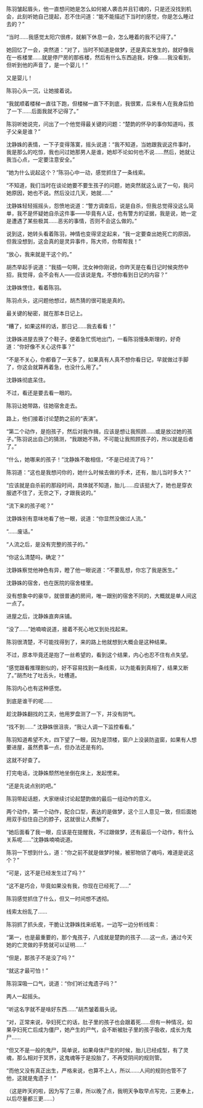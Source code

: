 陈羽皱起眉头，他一直想问她是怎么如何被人袭击并且钉魂的，只是还没找到机会，此刻听她自己提起，忍不住问道：“能不能描述下当时的感觉，你是怎么睡过去的？”

“当时……我感觉太阳穴很疼，就躺下休息一会，怎么睡着的我不记得了。”

她回忆了一会，突然道：“对了，当时不知道是做梦，还是真实发生的，就好像我在一栋楼里……就是停尸房的那栋楼，然后有什么东西追我，好像……我没看到，但听到他的声音了，是一个婴儿！”

又是婴儿！

陈羽心头一沉，让她接着说。

“我就顺着楼梯一直往下跑，但楼梯一直下不到底，我很累，后来有人在我身后拍了一下……后面我就不记得了。”

陈羽听她说完，问出了一个他觉得最关键的问题：“楚韵的怀孕的事你知道吗，孩子父亲是谁？”

沈静姝的表情，一下子变得落寞，摇头说道：“我不知道，当她跟我说这件事时，我是那么的吃惊，我也问过她那男人是谁，她却不论如何也不说……然后，她就让我当心点，一定要注意安全。”

“她为什么说起这个？”陈羽心中一动，感觉抓住了一条线索。

“不知道，我们当时在谈论她要不要生孩子的问题，她突然就这么说了一句，我问她原因，她也不说。然后没过几天，她就……”

沈静姝轻轻摇摇头，怨愤地说道：“警方调查后，说是自杀，但我总觉得没这么简单，我不是怀疑她自杀这件事——毕竟有人证，也有警方的证据，我是说，她一定是遭遇了某些极其……恶劣的事情，否则不会这么做的。”

说到这，她转头看着陈羽，神情也变得坚定起来，“我一定要查出她死亡的原因，但我没想到，这会真的是灵异事件，陈大师，你帮帮我！”

“放心，我来就是干这个的。”

胡杰举起手说道：“我插一句啊，沈女神你刚说，你昨天是在看日记时候突然中招，我觉得，会不会有人——应该说是鬼，不想你看到日记的内容？”

沈静姝愣住，看着陈羽。

陈羽点头，这问题他想过，胡杰猜的很可能是真的。

最关键的秘密，就在那本日记上。

“糟了，如果这样的话，那日记……我去看看！”

沈静姝进屋去换了个鞋子，便着急忙慌地出门，一看陈羽慢条斯理的，好奇道：“你好像不关心这件事？”

“不是不关心，你都昏了一天多了，如果真有人真不想你看日记，早就做过手脚了，你这会就算再着急，也没什么用了。”

沈静姝彻底呆住。

不过，看还是要去看一眼的。

陈羽让她带路，往她宿舍走去。

路上，他们接着讨论楚韵之前的“表演”。

“第二个动作，是抱孩子，然后对我作揖，应该是想让我照顾……或是放过她的孩子。”陈羽说出自己的猜测，“我跟她不熟，不可能让我照顾孩子的，所以就是后者了。”

“什么，她哪来的孩子！”沈静姝不敢相信，“不是已经流了吗？”

陈羽道：“这也是我想问你的，她什么时候去做的手术，还有，胎儿当时多大？”

“应该就是自杀前的那段时间，具体就不知道，胎儿……应该挺大了，她也是穿衣服遮不住了，无奈之下，才跟我说的。”

“流下来的孩子呢？”

沈静姝别有意味地看了他一眼，说道：“你显然没做过人流。”

“……废话。”

“人流之后，是没有完整的孩子的。”

“你这么清楚吗，确定？”

沈静姝察觉他神色有异，瞪了他一眼说道：“不要乱想，你忘了我是医生。”

沈静姝的宿舍，也在医院的宿舍楼里。

没有想象中的豪华，就很普通的房间，唯一跟别的宿舍不同的，大概就是单人间这一点了。

进屋之后，沈静姝直奔床铺。

“没了……”她喃喃说道，接着不死心地又到处找起来。

陈羽很清楚，不可能找得到了，来的路上他就想到大概会是这种结果。

不过，原本毕竟还是抱了一丝希望的，看到这个结果，内心也忍不住有点失望。

“感觉跟看推理剧似的，好不容易找到一条线索，以为能看到真相了，结果又断了。”胡杰吐了吐舌头，吐槽道。

陈羽内心也有这种感觉。

到底是谁干的呢……

趁沈静姝翻找的工夫，他用罗盘测了一下，并没有阴气。

“找不到……” 沈静姝很沮丧，“我让人调一下监控看看。”

陈羽知道希望不大，四下望了一眼，因为是顶楼，窗户上没装防盗窗，如果有人想要进屋，虽然费事一点，但办法还是有的。

这就不好查了。

打完电话，沈静姝颓然地坐倒在床上，发起愣来。

“还是先说点别的吧。”

陈羽带起话题，大家继续讨论起楚韵做的最后一组动作的意义。

两个动作，第一个动作，配合口型，表达的是做梦，这个三人意见一致，但后面她用双手掐住自己的脖子，这就很让人费解了。

“她后面看了我一眼，应该是在提醒我，不过跟做梦，还有最后一个动作，有什么关系呢……”沈静姝喃喃说道。

陈羽一下想到什么，道：“你之前不就是做梦时候，被邪物锁了魂吗，难道是说这个？”

“可是，这不是已经发生过了吗？”

“这不是巧合，毕竟如果没有我，你现在已经死了……”

陈羽感觉抓住了什么，但又一时间想不透彻。

线索太纷乱了……

陈羽抓了抓头皮，干脆让沈静姝找来纸笔，一边写一边分析线索：

“第一，也是最重要的，那个鬼孩子，八成就是楚韵的孩子……这一点，通过今天她的亡灵做的手势就可以证明……”

“但是，那孩子不是没了吗？”

“就这才最可怕！”

陈羽深吸一口气，说道：“你们听过鬼遗子吗？”

两人一起摇头。

“听这名字就不是啥好东西……”胡杰皱着眉头说。

“对，正常来说，孕妇死亡的话，肚子里的孩子也会跟着死……但有一种情况，如果孕妇死亡后成为僵尸，她产生的尸气，会不断被肚子里的孩子吸收，成长为鬼尸……

“但又不是一般的鬼尸，简单说，如果母体尸变的时候，胎儿已经成型，有了灵魂，那么相对于冥界，这鬼魂等于是投胎了，不再受阴间的规则管。

“而他又没有真正出生，严格来说，也算不上人，所以……人间的规则也管不了他，这就是鬼遗子！”

（这是昨天的啦，因为写了三章，所以晚了点，我明天争取早点写完，三更奉上，以后尽量都三更……）
